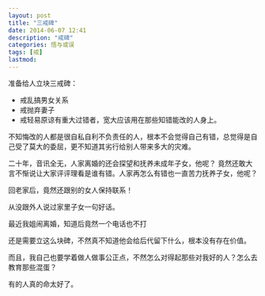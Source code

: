 ```yaml
---
layout: post
title: "三戒碑"
date: 2014-06-07 12:41
description: "戒碑"
categories: 悟与或误
tags: [戒]
lastmod: 
--- 
```


准备给人立块三戒碑：

+ 戒乱搞男女关系
+ 戒抛弃妻子
+ 戒轻易原谅有重大过错者，宽大应该用在那些知错能改的人身上。

不知悔改的人都是很自私自利不负责任的人，根本不会觉得自己有错，总觉得是自己受了莫大的委屈，更不知道其劣行给别人带来多大的灾难。

二十年，音讯全无，人家离婚的还会探望和抚养未成年子女，他呢？
竟然还敢大言不惭说让大家评评理看是谁有错。人家再怎么有错也一直苦力抚养子女，他呢？

回老家后，竟然还跟别的女人保持联系！

从没跟外人说过家里子女一句好话。

最近我姐闹离婚，知道后竟然一个电话也不打


还是需要立这么块碑，不然真不知道他会给后代留下什么，根本没有存在价值。

而且，我自己也要学着做人做事公正点，不然怎么对得起那些对我好的人？怎么去教育那些混蛋？

有的人真的命太好了。



